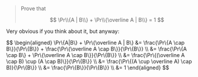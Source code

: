> Prove that
>
> $$ \Pr\\{A | B\\} + \Pr\\{\overline A | B\\} = 1 $$

Very obvious if you think about it, but anyway:

$$ \begin{aligned}
   \Pr\\{A|B\\} + \Pr\\{\overline A | B\\}
           &= \frac{\Pr\\{A \cap B\\}}{\Pr\\{B\\}} +
              \frac{\Pr\\{\overline A \cap B\\}}{\Pr\\{B\\}} \\\\
           &= \frac{\Pr\\{A \cap B\\} + \Pr\\{\overline A \cap B\\}}{\Pr\\{B\\}} \\\\
           &= \frac{\Pr\\{(\overline A \cap B) \cup (A \cap B)\\}}{\Pr\\{B\\}} \\\\
           &= \frac{\Pr\\{(A \cup \overline A) \cap B)}{\Pr\\{B\\}} \\\\
           &= \frac{\Pr\\{B\\}}{\Pr\\{B\\}} \\\\
           &= 1
   \end{aligned} $$
